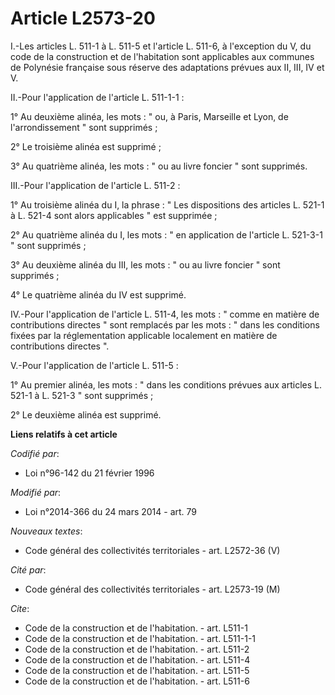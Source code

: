 # Article L2573-20

I.-Les articles L. 511-1 à L. 511-5 et l'article L. 511-6, à l'exception du V, du code de la construction et de l'habitation
sont applicables aux communes de Polynésie française sous réserve des adaptations prévues aux II, III, IV et V. 

II.-Pour l'application de l'article L. 511-1-1 : 

1° Au deuxième alinéa, les mots : " ou, à Paris, Marseille et Lyon, de l'arrondissement " sont supprimés ; 

2° Le troisième alinéa est supprimé ; 

3° Au quatrième alinéa, les mots : " ou au livre foncier " sont supprimés. 

III.-Pour l'application de l'article L. 511-2 : 

1° Au troisième  alinéa du I, la phrase : " Les dispositions des articles L. 521-1 à L. 521-4 sont alors applicables " est
supprimée ; 

2° Au quatrième  alinéa du I, les mots : " en application de l'article L. 521-3-1 " sont supprimés ; 

3° Au deuxième alinéa du III, les mots : " ou au livre foncier " sont supprimés ; 

4° Le quatrième  alinéa du IV est supprimé. 

IV.-Pour l'application de l'article L. 511-4, les mots : " comme en matière de contributions directes " sont remplacés par
les mots : " dans les conditions fixées par la réglementation applicable localement en matière de contributions directes ". 

V.-Pour l'application de l'article L. 511-5 : 

1° Au premier alinéa, les mots : " dans les conditions prévues aux articles L. 521-1 à L. 521-3 " sont supprimés ; 

2° Le deuxième alinéa est supprimé.

**Liens relatifs à cet article**

_Codifié par_:

  - Loi n°96-142 du 21 février 1996

_Modifié par_:

  - Loi n°2014-366 du 24 mars 2014 - art. 79

_Nouveaux textes_:

  - Code général des collectivités territoriales - art. L2572-36 (V)

_Cité par_:

  - Code général des collectivités territoriales - art. L2573-19 (M)

_Cite_:

  - Code de la construction et de l'habitation. - art. L511-1
  - Code de la construction et de l'habitation. - art. L511-1-1
  - Code de la construction et de l'habitation. - art. L511-2
  - Code de la construction et de l'habitation. - art. L511-4
  - Code de la construction et de l'habitation. - art. L511-5
  - Code de la construction et de l'habitation. - art. L511-6
